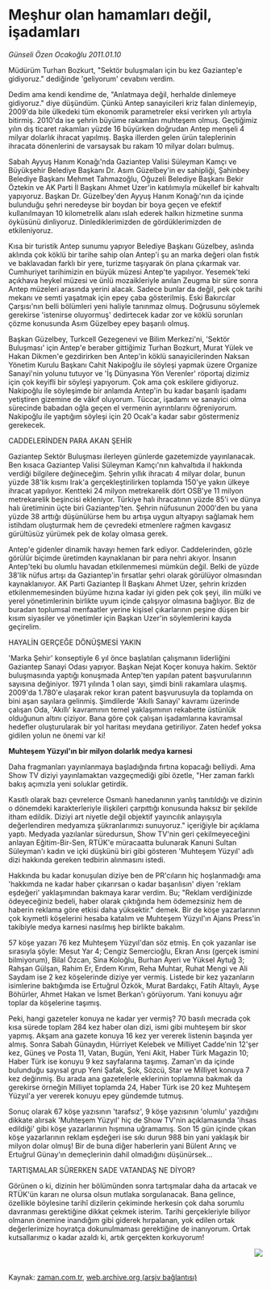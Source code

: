 # Meşhur olan hamamları değil, işadamları

*Günseli Özen Ocakoğlu 2011.01.10*

<td class="columnist-detail">
<p>Müdürüm Turhan Bozkurt, "Sektör buluşmaları için bu kez Gaziantep'e gidiyoruz." dediğinde 'geliyorum' cevabını verdim.</p>
<p>
<div id="haberMetinDiv">
<p>Dedim ama kendi kendime de, "Anlatmaya değil, herhalde dinlemeye gidiyoruz." diye düşündüm. Çünkü Antep sanayicileri kriz falan dinlemeyip, 2009'da bile ülkedeki tüm ekonomik parametreler eksi verirken yılı artıyla bitirmiş. 2010'da ise şehrin büyüme rakamları muhteşem olmuş. Geçtiğimiz yılın dış ticaret rakamları yüzde 16 büyürken doğrudan Antep menşeli 4 milyar dolarlık ihracat yapılmış. Başka illerden gelen ürün taleplerinin ihracata dönenlerini de varsaysak bu rakam 10 milyar doları bulmuş.
<p> Sabah Ayyuş Hanım Konağı'nda Gaziantep Valisi Süleyman Kamçı ve Büyükşehir Belediye Başkanı Dr. Asım Güzelbey'in ev sahipliği, Şahinbey Belediye Başkanı Mehmet Tahmazoğlu, Oğuzeli Belediye Başkanı Bekir Öztekin ve AK Parti İl Başkanı Ahmet Uzer'in katılımıyla mükellef bir kahvaltı yapıyoruz. Başkan Dr. Güzelbey'den Ayyuş Hanım Konağı'nın da içinde bulunduğu şehri neredeyse bir boydan bir boya geçen ve efektif kullanılmayan 10 kilometrelik alanı ıslah ederek halkın hizmetine sunma öyküsünü dinliyoruz. Dinlediklerimizden de gördüklerimizden de etkileniyoruz.
<p> Kısa bir turistik Antep sunumu yapıyor Belediye Başkanı Güzelbey, aslında aklında çok köklü bir tarihe sahip olan Antep'i şu an marka değeri olan fıstık ve baklavadan farklı bir yere, turizme taşıyarak ön plana çıkarmak var. Cumhuriyet tarihimizin en büyük müzesi Antep'te yapılıyor. Yesemek'teki açıkhava heykel müzesi ve ünlü mozaikleriyle anılan Zeugma bir süre sonra Antep müzeleri arasında yerini alacak. Sadece bunlar da değil, pek çok tarihi mekanı ve semti yaşatmak için epey çaba gösterilmiş. Eski Bakırcılar Çarşısı'nın belli bölümleri yeni haliyle tanınmaz olmuş. Doğrusunu söylemek gerekirse 'istenirse oluyormuş' dedirtecek kadar zor ve köklü sorunları çözme konusunda Asım Güzelbey epey başarılı olmuş.
<p> Başkan Güzelbey, Turkcell Gezegenevi ve Bilim Merkezi'ni, 'Sektör Buluşması' için Antep'e beraber gittiğimiz Turhan Bozkurt, Murat Yülek ve Hakan Dikmen'e gezdirirken ben Antep'in köklü sanayicilerinden Naksan Yönetim Kurulu Başkanı Cahit Nakipoğlu ile söyleşi yapmak üzere Organize Sanayi'nin yolunu tutuyor ve 'İş Dünyasına Yön Verenler' röportaj dizimiz için çok keyifli bir söyleşi yapıyorum. Çok ama çok eskilere gidiyoruz. Nakipoğlu ile söyleşimde bir anlamda Antep'in bu kadar başarılı işadamı yetiştiren gizemine de vâkıf oluyorum. Tüccar, işadamı ve sanayici olma sürecinde babadan oğla geçen el vermenin ayrıntılarını öğreniyorum. Nakipoğlu ile yaptığım söyleşi için 20 Ocak'a kadar sabır göstermeniz gerekecek.
<p>CADDELERİNDEN PARA AKAN ŞEHİR
<p>Gaziantep Sektör Buluşması ilerleyen günlerde gazetemizde yayınlanacak. Ben kısaca Gaziantep Valisi Süleyman Kamçı'nın kahvaltıda il hakkında verdiği bilgilere değineceğim. Şehrin yıllık ihracatı 4 milyar dolar, bunun yüzde 38'lik kısmı Irak'a gerçekleştirilirken toplamda 150'ye yakın ülkeye ihracat yapılıyor. Kentteki 24 milyon metrekarelik dört OSB'ye 11 milyon metrekarelik beşincisi ekleniyor. Türkiye halı ihracatının yüzde 85'i ve dünya halı üretiminin üçte biri Gaziantep'ten. Şehrin nüfusunun 2000'den bu yana yüzde 38 arttığı düşünülürse hem bu artışa uygun altyapıyı sağlamak hem istihdam oluşturmak hem de çevredeki etmenlere rağmen kavgasız gürültüsüz yürümek pek de kolay olmasa gerek.
<p> Antep'e gidenler dinamik havayı hemen fark ediyor. Caddelerinden, gözle görülür biçimde üretimden kaynaklanan bir para nehri akıyor. İnsanın Antep'teki bu olumlu havadan etkilenmemesi mümkün değil. Belki de yüzde 38'lik nüfus artışı da Gaziantep'in fırsatlar şehri olarak görülüyor olmasından kaynaklanıyor. AK Parti Gaziantep İl Başkanı Ahmet Uzer, şehrin krizden etkilenmemesinden büyüme hızına kadar iyi giden pek çok şeyi, ilin mülki ve yerel yönetimlerinin birlikte uyum içinde çalışıyor olmasına bağlıyor. Biz de buradan toplumsal menfaatler yerine kişisel çıkarlarının peşine düşen bir kısım siyasiler ve yönetimler için Başkan Uzer'in söylemlerini kayda geçirelim.
<p>HAYALİN GERÇEĞE DÖNÜŞMESİ YAKIN
<p>'Marka Şehir' konseptiyle 6 yıl önce başlatılan çalışmanın liderliğini Gaziantep Sanayi Odası yapıyor. Başkan Nejat Koçer konuya hakim. Sektör buluşmasında yaptığı konuşmada Antep'ten yapılan patent başvurularının sayısına değiniyor. 1971 yılında 1 olan sayı, şimdi binli rakamlara ulaşmış. 2009'da 1.780'e ulaşarak rekor kıran patent başvurusuyla da toplamda on bini aşan sayılara gelinmiş. Şimdilerde 'Akıllı Sanayi' kavramı üzerinde çalışan Oda, 'Akıllı' kavramının temel yaklaşımının rekabette üstünlük olduğunun altını çiziyor. Bana göre çok çalışan işadamlarına kavramsal hedefler oluşturularak bir yol haritası meydana getiriliyor. Zaten hedef yoksa gidilen yolun ne önemi var ki!
<p>
<b><p>Muhteşem Yüzyıl'ın bir milyon dolarlık medya karnesi</p></b>
<p>
<p>Daha fragmanları yayınlanmaya başladığında fırtına kopacağı belliydi. Ama Show TV diziyi yayınlamaktan vazgeçmediği gibi özetle, "Her zaman farklı bakış açımızla yeni soluklar getirdik. 
<p>Kasıtlı olarak bazı çevrelerce Osmanlı hanedanının yanlış tanıtıldığı ve dizinin o dönemdeki karakterleriyle ilişkileri çarpıttığı konusunda haksız bir şekilde itham edildik. Diziyi art niyetle değil objektif yayıncılık anlayışıyla değerlendiren medyamıza şükranlarımızı sunuyoruz." içeriğiyle bir açıklama yaptı. Medyada yazılanlar süredursun, Show TV'nin geri çekilmeyeceğini anlayan Eğitim-Bir-Sen, RTÜK'e müracaatta bulunarak Kanuni Sultan Süleyman'ı kadın ve içki düşkünü biri gibi gösteren 'Muhteşem Yüzyıl' adlı dizi hakkında gereken tedbirin alınmasını istedi.
<p> Hakkında bu kadar konuşulan diziye ben de PR'cıların hiç hoşlanmadığı ama 'hakkımda ne kadar haber çıkarırsan o kadar başarılısın' diyen 'reklam eşdeğeri' yaklaşımından bakmaya karar verdim. Bu; "Reklam verdiğinizde ödeyeceğiniz bedeli, haber olarak çıktığında hem ödemezsiniz hem de haberin reklama göre etkisi daha yüksektir." demek. Bir de köşe yazarlarının çok kıymetli köşelerini hesaba katalım ve Muhteşem Yüzyıl'ın Ajans Press'in takibiyle medya karnesi nasılmış hep birlikte bakalım.
<p> 57 köşe yazarı 76 kez Muhteşem Yüzyıl'dan söz etmiş. En çok yazanlar ise sırasıyla şöyle: Mesut Yar 4; Cengiz Semercioğlu, Ekran Arısı (gerçek ismini bilmiyorum), Bilal Özcan, Sina Koloğlu, Burhan Ayeri ve Yüksel Aytuğ 3; Rahşan Gülşan, Rahim Er, Erdem Kırım, Reha Muhtar, Ruhat Mengi ve Ali Saydam ise 2 kez köşelerinde diziye yer vermiş. Listede bir kez yazanların isimlerine baktığımda ise Ertuğrul Özkök, Murat Bardakçı, Fatih Altaylı, Ayşe Böhürler, Ahmet Hakan ve İsmet Berkan'ı görüyorum. Yani konuyu ağır toplar da köşelerine taşımış.
<p>Peki, hangi gazeteler konuya ne kadar yer vermiş? 70 basılı mecrada çok kısa sürede toplam 284 kez haber olan dizi, ismi gibi muhteşem bir skor yapmış. Akşam ana gazete konuya 16 kez yer vererek listenin başında yer almış. Sonra Sabah Günaydın, Hürriyet Kelebek ve Milliyet Cadde'nin 12'şer kez, Güneş ve Posta 11, Vatan, Bugün, Yeni Akit, Haber Türk Magazin 10; Haber Türk ise konuyu 9 kez sayfalarına taşımış. Zaman'ın da içinde bulunduğu sayısal grup Yeni Şafak, Şok, Sözcü, Star ve Milliyet konuya 7 kez değinmiş. Bu arada ana gazetelerle eklerinin toplamına bakmak da gerekirse örneğin Milliyet toplamda 24, Haber Türk ise 20 kez Muhteşem Yüzyıl'a yer vererek konuyu epey gündemde tutmuş.
<p> Sonuç olarak 67 köşe yazısının 'tarafsız', 9 köşe yazısının 'olumlu' yazdığını dikkate alırsak 'Muhteşem Yüzyıl' hiç de Show TV'nin açıklamasında 'ihsas edildiği' gibi köşe yazarlarının hışmına uğramamış. Son 15 gün içinde çıkan köşe yazarlarının reklam eşdeğeri ise sıkı durun 988 bin yani yaklaşık bir milyon dolar olmuş! Bir de buna diğer haberlerin yani Bülent Arınç ve Ertuğrul Günay'ın demeçlerinin dahil olmadığını düşünürsek...
<p>TARTIŞMALAR SÜRERKEN SADE VATANDAŞ NE DİYOR?
<p>Görünen o ki, dizinin her bölümünden sonra tartışmalar daha da artacak ve RTÜK'ün kararı ne olursa olsun mutlaka sorgulanacak. Bana gelince, özellikle böylesine tarihî dizilerin çekiminde herkesin çok daha sorumlu davranması gerektiğine dikkat çekmek isterim. Tarihi gerçekleriyle biliyor olmanın önemine inandığım gibi giderek hırpalanan, yok edilen ortak değerlerimize hoyratça dokunulmaması gerektiğine de inanıyorum. Ortak kutsallarımız o kadar azaldı ki, artık gerçekten korkuyorum!
<p>
<p><p align="center"><img align="right" border="0" src="http://web.archive.org/web/20120418010445im_/http://medya.zaman.com.tr/2011/01/10/yuzyil.jpg"/>
</p></p></p></p></p></p></p></p></p></p></p></p></p></p></p></p></p></p></p></p></p></p></div>
</p>


<p><br>
		 </br></p></td>

Kaynak: [zaman.com.tr](http://zaman.com.tr/yazar.do?yazino=1076592), [web.archive.org (arşiv bağlantısı)](http://web.archive.org/web/20120418010445/http://www.zaman.com.tr/yazar.do?yazino=1076592)

